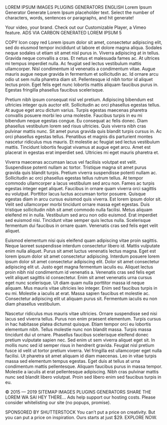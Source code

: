 
LOREM IPSUM
IMAGES
PLUGINS
GENERATORS
ENGLISH
Lorem Ipsum Generator
Generate Lorem Ipsum placeholder text. Select the number of characters, words, sentences or paragraphs, and hit generate!


Your video, your brand. Check out our Customizable Player, a Vimeo feature.
ADS VIA CARBON
GENERATED LOREM IPSUM
5
   
COPY  Icon copy  red
Lorem ipsum dolor sit amet, consectetur adipiscing elit, sed do eiusmod tempor incididunt ut labore et dolore magna aliqua. Sodales neque sodales ut etiam sit amet nisl purus in. Viverra adipiscing at in tellus. Gravida neque convallis a cras. Et netus et malesuada fames ac. At ultrices mi tempus imperdiet nulla. Ac feugiat sed lectus vestibulum mattis ullamcorper. Nisl condimentum id venenatis a condimentum vitae. Augue mauris augue neque gravida in fermentum et sollicitudin ac. Id ornare arcu odio ut sem nulla pharetra diam sit. Pellentesque id nibh tortor id aliquet lectus proin. Eget felis eget nunc lobortis mattis aliquam faucibus purus in. Egestas fringilla phasellus faucibus scelerisque.

Pretium nibh ipsum consequat nisl vel pretium. Adipiscing bibendum est ultricies integer quis auctor elit. Sollicitudin ac orci phasellus egestas tellus. At augue eget arcu dictum varius. Turpis egestas maecenas pharetra convallis posuere morbi leo urna molestie. Faucibus turpis in eu mi bibendum neque egestas congue. Eu consequat ac felis donec. Diam phasellus vestibulum lorem sed risus ultricies. Quis viverra nibh cras pulvinar mattis nunc. Sit amet purus gravida quis blandit turpis cursus in. Ac orci phasellus egestas tellus. Penatibus et magnis dis parturient montes nascetur ridiculus mus mauris. Et molestie ac feugiat sed lectus vestibulum mattis. Tincidunt lobortis feugiat vivamus at augue eget arcu. Amet est placerat in egestas erat imperdiet sed. Ultricies mi eget mauris pharetra et.

Viverra maecenas accumsan lacus vel facilisis volutpat est velit. Suspendisse potenti nullam ac tortor. Tristique magna sit amet purus gravida quis blandit turpis. Pretium viverra suspendisse potenti nullam ac. Sollicitudin ac orci phasellus egestas tellus rutrum tellus. At tempor commodo ullamcorper a lacus vestibulum sed arcu non. Fames ac turpis egestas integer eget aliquet. Faucibus in ornare quam viverra orci sagittis eu volutpat. Porttitor lacus luctus accumsan tortor posuere. Quisque egestas diam in arcu cursus euismod quis viverra. Est lorem ipsum dolor sit. Velit sed ullamcorper morbi tincidunt ornare massa eget egestas. Duis tristique sollicitudin nibh sit amet commodo nulla facilisi. Metus aliquam eleifend mi in nulla. Vestibulum sed arcu non odio euismod. Erat imperdiet sed euismod nisi. Tincidunt vitae semper quis lectus nulla. Scelerisque fermentum dui faucibus in ornare quam. Venenatis cras sed felis eget velit aliquet.

Euismod elementum nisi quis eleifend quam adipiscing vitae proin sagittis. Neque laoreet suspendisse interdum consectetur libero id. Mattis vulputate enim nulla aliquet. Purus sit amet luctus venenatis lectus magna. Eget est lorem ipsum dolor sit amet consectetur adipiscing. Interdum posuere lorem ipsum dolor sit amet consectetur adipiscing elit. Dolor sit amet consectetur adipiscing elit ut. Justo eget magna fermentum iaculis eu. Aliquet lectus proin nibh nisl condimentum id venenatis a. Venenatis cras sed felis eget velit aliquet sagittis id consectetur. Enim sit amet venenatis urna cursus eget nunc scelerisque. Ut diam quam nulla porttitor massa id neque aliquam. Mus mauris vitae ultricies leo integer. Enim sed faucibus turpis in eu mi. Molestie a iaculis at erat. Massa sapien faucibus et molestie ac. Consectetur adipiscing elit ut aliquam purus sit. Fermentum iaculis eu non diam phasellus vestibulum.

Nascetur ridiculus mus mauris vitae ultricies. Ornare suspendisse sed nisi lacus sed viverra tellus. Purus non enim praesent elementum. Turpis cursus in hac habitasse platea dictumst quisque. Etiam tempor orci eu lobortis elementum nibh. Tellus molestie nunc non blandit massa. Turpis massa tincidunt dui ut ornare. Phasellus faucibus scelerisque eleifend donec pretium vulputate sapien nec. Sed enim ut sem viverra aliquet eget sit. In mollis nunc sed id semper risus in hendrerit gravida. Feugiat nisl pretium fusce id velit ut tortor pretium viverra. Vel fringilla est ullamcorper eget nulla facilisi. Ut pharetra sit amet aliquam id diam maecenas. Leo in vitae turpis massa sed elementum tempus egestas. Eget duis at tellus at urna condimentum mattis pellentesque. Aliquam faucibus purus in massa tempor. Molestie a iaculis at erat pellentesque adipiscing. Nibh cras pulvinar mattis nunc sed blandit libero volutpat. Proin sed libero enim sed faucibus turpis in eu.

© 2015 — 2019
SITEMAP
IMAGES
PLUGINS
GENERATORS
SHARE THE LOREM
WA
SAI
HEY THERE...
Ads help support our hosting costs. Please consider whitelisting our site (no popups, promise).


SPONSORED BY SHUTTERSTOCK
You can’t put a price on creativity. But you can put a price on inspiration. Ours starts at just $29.
EXPLORE NOW.
